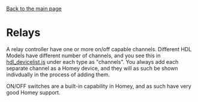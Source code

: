 [Back to the main page](index.md)

# Relays
A relay controller have one or more on/off capable channels. Different HDL Models have different number of channels, and you see this in [hdl_devicelist.js](https://github.com/alydersen/hdl-smartbus-homey/blob/v1.0.4/hdl/hdl_devicelist.js) under each type as "channels". You always add each separate channel as a Homey device, and they will as such be shown indivdually in the process of adding them.

ON/OFF switches are a built-in capability in Homey, and as such have very good Homey support.
